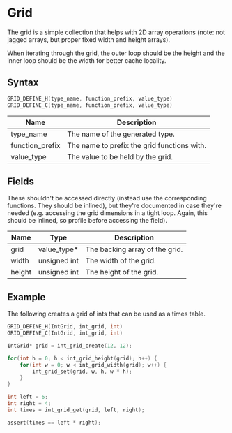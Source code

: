 # Grid

The grid is a simple collection that helps with 2D array operations (note: not jagged arrays, but proper fixed width and height arrays).

When iterating through the grid, the outer loop should be the height and the inner loop should be the width for better cache locality.

## Syntax

```c
GRID_DEFINE_H(type_name, function_prefix, value_type)
GRID_DEFINE_C(type_name, function_prefix, value_type)
```

| Name | Description |
| --- | --- |
| type_name | The name of the generated type. |
| function_prefix | The name to prefix the grid functions with. |
| value_type | The value to be held by the grid. |

## Fields

These shouldn't be accessed directly (instead use the corresponding functions. They should be inlined), but they're documented in case they're needed (e.g. accessing the grid dimensions in a tight loop. Again, this should be inlined, so profile before accessing the field).

| Name | Type | Description |
| --- | --- | --- |
| grid | value_type* | The backing array of the grid. |
| width | unsigned int | The width of the grid. |
| height | unsigned int | The height of the grid. |

## Example

The following creates a grid of ints that can be used as a times table.

```c
GRID_DEFINE_H(IntGrid, int_grid, int)
GRID_DEFINE_C(IntGrid, int_grid, int)

IntGrid* grid = int_grid_create(12, 12);

for(int h = 0; h < int_grid_height(grid); h++) {
    for(int w = 0; w < int_grid_width(grid); w++) {
        int_grid_set(grid, w, h, w * h);
    }
}

int left = 6;
int right = 4;
int times = int_grid_get(grid, left, right);

assert(times == left * right);
```